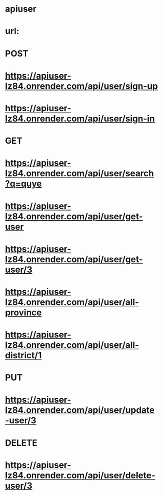 # apiuser

# url:
# POST
# https://apiuser-lz84.onrender.com/api/user/sign-up
# https://apiuser-lz84.onrender.com/api/user/sign-in
# GET
# https://apiuser-lz84.onrender.com/api/user/search?q=quye
# https://apiuser-lz84.onrender.com/api/user/get-user
# https://apiuser-lz84.onrender.com/api/user/get-user/3
# https://apiuser-lz84.onrender.com/api/user/all-province
# https://apiuser-lz84.onrender.com/api/user/all-district/1
# PUT
# https://apiuser-lz84.onrender.com/api/user/update-user/3
# DELETE
# https://apiuser-lz84.onrender.com/api/user/delete-user/3


